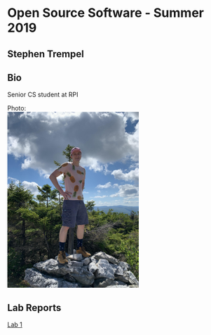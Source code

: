 # Open Source Software - Summer 2019
## Stephen Trempel

## Bio
Senior CS student at RPI

Photo:<br />
<img src="stephen.jpg" alt="Stephen" width="300" height="400"/>

## Lab Reports
[Lab 1](labs/lab-01/report.md)
